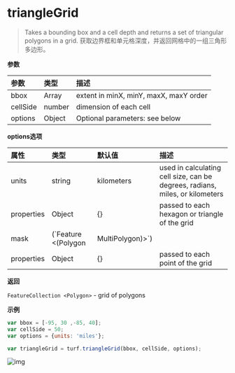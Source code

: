 # triangleGrid

> Takes a bounding box and a cell depth and returns a set of triangular polygons in a grid.
> 获取边界框和单元格深度，并返回网格中的一组三角形多边形。

**参数**

| 参数     | 类型   | 描述                                   |
| :------- | :----- | :------------------------------------- |
| bbox     | Array  | extent in minX, minY, maxX, maxY order |
| cellSide | number | dimension of each cell                 |
| options  | Object | Optional parameters: see below         |

**options选项**

| 属性       | 类型                                 | 默认值     | 描述                                                         |
| :--------- | :----------------------------------- | :--------- | :----------------------------------------------------------- |
| units      | string                               | kilometers | used in calculating cell size, can be degrees, radians, miles, or kilometers |
| properties | Object                               | {}         | passed to each hexagon or triangle of the grid               |
| mask       | (`Feature <(Polygon|MultiPolygon)>`) |            | if passed a Polygon or MultiPolygon, the grid Points will be created only inside it |
| properties | Object                               | {}         | passed to each point of the grid                             |

**返回**

`FeatureCollection <Polygon>` - grid of polygons

**示例**

```js
var bbox = [-95, 30 ,-85, 40];
var cellSide = 50;
var options = {units: 'miles'};

var triangleGrid = turf.triangleGrid(bbox, cellSide, options);
```

![img](https://pzy-images.oss-cn-hangzhou.aliyuncs.com/img/triangleGrid.99926a65.webp)